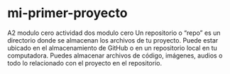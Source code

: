 # mi-primer-proyecto
A2 modulo cero
actividad dos modulo cero 
Un repositorio o “repo” es un directorio donde se almacenan los archivos de tu proyecto. Puede estar ubicado en el almacenamiento de GitHub o en un repositorio local en tu computadora. Puedes almacenar archivos de código, imágenes, audios o todo lo relacionado con el proyecto en el repositorio.
